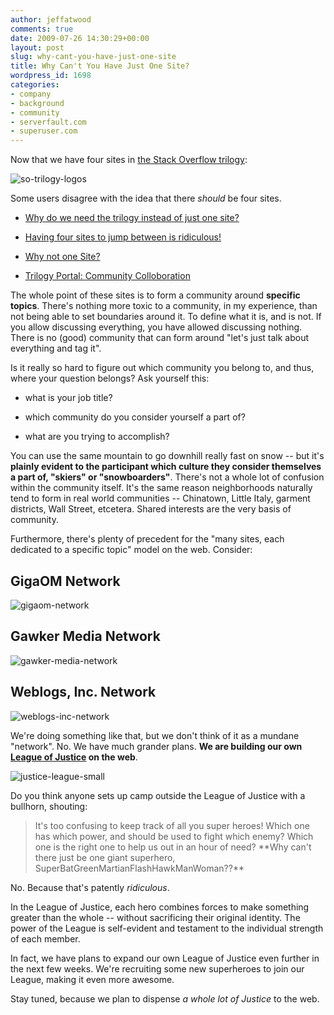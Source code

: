 ```yaml
---
author: jeffatwood
comments: true
date: 2009-07-26 14:30:29+00:00
layout: post
slug: why-cant-you-have-just-one-site
title: Why Can't You Have Just One Site?
wordpress_id: 1698
categories:
- company
- background
- community
- serverfault.com
- superuser.com
---
```



Now that we have four sites in [the Stack Overflow trilogy](http://blog.stackoverflow.com/2009/05/the-stack-overflow-trilogy/):



![so-trilogy-logos](/blog/images/wordpress/so-trilogy-logos.png)



Some users disagree with the idea that there _should_ be four sites.







  * [Why do we need the trilogy instead of just one site?](http://meta.stackoverflow.com/questions/4692/why-do-we-need-the-trilogy-instead-of-just-one-site)

  * [Having four sites to jump between is ridiculous!](http://meta.stackoverflow.com/questions/5950/having-four-sites-to-jump-between-is-ridiculous)

  * [Why not one Site?](http://meta.stackoverflow.com/questions/6070/why-not-one-site)

  * [Trilogy Portal: Community Colloboration](http://meta.stackoverflow.com/questions/6033/trilogy-portal-community-colloboration)




The whole point of these sites is to form a community around **specific topics**. There's nothing more toxic to a community, in my experience, than not being able to set boundaries around it. To define what it is, and is not. If you allow discussing everything, you have allowed discussing nothing. There is no (good) community that can form around "let's just talk about everything and tag it".



Is it really so hard to figure out which community you belong to, and thus, where your question belongs? Ask yourself this:







  * what is your job title?

  * which community do you consider yourself a part of?

  * what are you trying to accomplish?




You can use the same mountain to go downhill really fast on snow -- but it's **plainly evident to the participant which culture they consider themselves a part of, "skiers" or "snowboarders"**. There's not a whole lot of confusion within the community itself. It's the same reason neighborhoods naturally tend to form in real world communities -- Chinatown, Little Italy, garment districts, Wall Street, etcetera. Shared interests are the very basis of community. 



Furthermore, there's plenty of precedent for the "many sites, each dedicated to a specific topic" model on the web. Consider:





## GigaOM Network





![gigaom-network](/blog/images/wordpress/gigaom-network.png)





## Gawker Media Network





![gawker-media-network](/blog/images/wordpress/gawker-media-network.png)





## Weblogs, Inc. Network





![weblogs-inc-network](/blog/images/wordpress/weblogs-inc-network.png)



We're doing something like that, but we don't think of it as a mundane "network". No. We have much grander plans. **We are building our own [League of Justice](http://en.wikipedia.org/wiki/Justice_League) on the web**.



![justice-league-small](/blog/images/wordpress/justice-league-small.jpg)



Do you think anyone sets up camp outside the League of Justice with a bullhorn, shouting:





<blockquote>
It's too confusing to keep track of all you super heroes! Which one has which power, and should be used to fight which enemy? Which one is the right one to help us out in an hour of need? **Why can't there just be one giant superhero, SuperBatGreenMartianFlashHawkManWoman??**
</blockquote>





No. Because that's patently _ridiculous_.



In the League of Justice, each hero combines forces to make something greater than the whole -- without sacrificing their original identity. The power of the League is self-evident and testament to the individual strength of each member.



In fact, we have plans to expand our own League of Justice even further in the next few weeks. We're recruiting some new superheroes to join our League, making it even more awesome.



Stay tuned, because we plan to dispense _a whole lot of Justice_ to the web.

